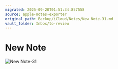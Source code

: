 ```yaml
---
migrated: 2025-09-20T01:51:34.857558
source: apple-notes-exporter
original_path: Backup/iCloud/Notes/New Note-31.md
vault_folder: Inbox/to-review
---
```

# New Note

![New Note-31](images/New%20Note-31.png)
